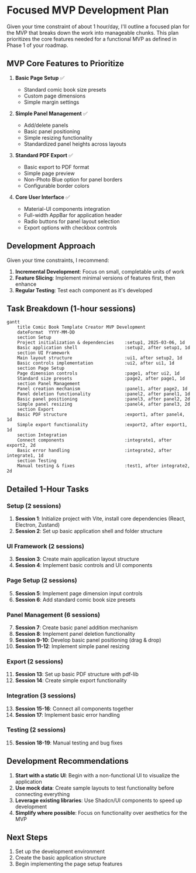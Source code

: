 # Focused MVP Development Plan

Given your time constraint of about 1 hour/day, I'll outline a focused plan for the MVP that breaks down the work into manageable chunks. This plan prioritizes the core features needed for a functional MVP as defined in Phase 1 of your roadmap.

## MVP Core Features to Prioritize

1. **Basic Page Setup** ✅
   - Standard comic book size presets
   - Custom page dimensions
   - Simple margin settings

2. **Simple Panel Management** ✅
   - Add/delete panels
   - Basic panel positioning
   - Simple resizing functionality
   - Standardized panel heights across layouts

3. **Standard PDF Export** ✅
   - Basic export to PDF format
   - Simple page preview
   - Non-Photo Blue option for panel borders
   - Configurable border colors

4. **Core User Interface** ✅
   - Material-UI components integration
   - Full-width AppBar for application header
   - Radio buttons for panel layout selection
   - Export options with checkbox controls

## Development Approach

Given your time constraints, I recommend:

1. **Incremental Development**: Focus on small, completable units of work
2. **Feature Slicing**: Implement minimal versions of features first, then enhance
3. **Regular Testing**: Test each component as it's developed

## Task Breakdown (1-hour sessions)

```mermaid
gantt
    title Comic Book Template Creator MVP Development
    dateFormat  YYYY-MM-DD
    section Setup
    Project initialization & dependencies    :setup1, 2025-03-06, 1d
    Basic application shell                  :setup2, after setup1, 1d
    section UI Framework
    Main layout structure                    :ui1, after setup2, 1d
    Basic controls implementation            :ui2, after ui1, 1d
    section Page Setup
    Page dimension controls                  :page1, after ui2, 1d
    Standard size presets                    :page2, after page1, 1d
    section Panel Management
    Panel creation mechanism                 :panel1, after page2, 1d
    Panel deletion functionality             :panel2, after panel1, 1d
    Basic panel positioning                  :panel3, after panel2, 2d
    Simple panel resizing                    :panel4, after panel3, 2d
    section Export
    Basic PDF structure                      :export1, after panel4, 1d
    Simple export functionality              :export2, after export1, 1d
    section Integration
    Connect components                       :integrate1, after export2, 2d
    Basic error handling                     :integrate2, after integrate1, 1d
    section Testing
    Manual testing & fixes                   :test1, after integrate2, 2d
```

## Detailed 1-Hour Tasks

### Setup (2 sessions)
1. **Session 1**: Initialize project with Vite, install core dependencies (React, Electron, Zustand)
2. **Session 2**: Set up basic application shell and folder structure

### UI Framework (2 sessions)
3. **Session 3**: Create main application layout structure
4. **Session 4**: Implement basic controls and UI components

### Page Setup (2 sessions)
5. **Session 5**: Implement page dimension input controls
6. **Session 6**: Add standard comic book size presets

### Panel Management (6 sessions)
7. **Session 7**: Create basic panel addition mechanism
8. **Session 8**: Implement panel deletion functionality
9. **Session 9-10**: Develop basic panel positioning (drag & drop)
10. **Session 11-12**: Implement simple panel resizing

### Export (2 sessions)
11. **Session 13**: Set up basic PDF structure with pdf-lib
12. **Session 14**: Create simple export functionality

### Integration (3 sessions)
13. **Session 15-16**: Connect all components together
14. **Session 17**: Implement basic error handling

### Testing (2 sessions)
15. **Session 18-19**: Manual testing and bug fixes

## Development Recommendations

1. **Start with a static UI**: Begin with a non-functional UI to visualize the application
2. **Use mock data**: Create sample layouts to test functionality before connecting everything
3. **Leverage existing libraries**: Use Shadcn/UI components to speed up development
4. **Simplify where possible**: Focus on functionality over aesthetics for the MVP

## Next Steps

1. Set up the development environment
2. Create the basic application structure
3. Begin implementing the page setup features
